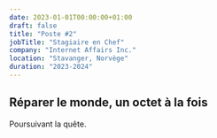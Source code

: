 ```yaml
---
date: 2023-01-01T00:00:00+01:00
draft: false
title: "Poste #2"
jobTitle: "Stagiaire en Chef"
company: "Internet Affairs Inc."
location: "Stavanger, Norvège"
duration: "2023-2024"
---
```

## Réparer le monde, un octet à la fois

Poursuivant la quête.